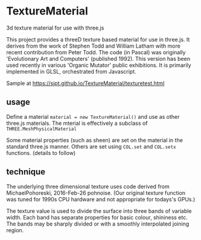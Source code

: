 # TextureMaterial
3d texture material for use with three.js

This project provides a threeD texture based material for use in three.js. It derives from the work of Stephen Todd and William Latham with more recent contribution from Peter Todd. The code (in Pascal) was originally 'Evolutionary Art and Computers' (published 1992). This version has been used recently in various 'Organic Mutator' public exhibitions. It is primarily implemented in GLSL, orchestrated from Javascript.

Sample at https://sjpt.github.io/TextureMaterial/texturetest.html

## usage
Define a material `material = new TextureMaterial()` and use as other three.js materials. The mterial is effectively a subclass of `THREE.MeshPhysicalMaterial`

Some material properties (such as sheen) are set on the material in the standard three.js manner. Others are set using `COL.set` and `COL.setx` functions. (details to follow)

## technique
The underlying three dimensional texture uses code derived from MichaelPohoreski, 2016-Feb-26 pohnoise. (Our original texture function was tuned for 1990s CPU hardware and not appropriate for todays's GPUs.)

The texture value is used to divide the surface into three bands of variable width. Each band has separate properties for basic colour, shininess etc. The bands may be sharply divided or with a smoothly interpolated joining region.